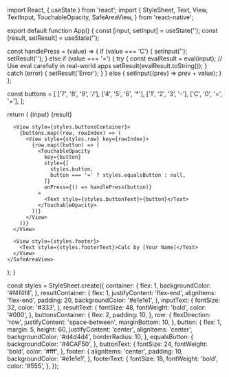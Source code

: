 import React, { useState } from 'react';
import {
  StyleSheet,
  Text,
  View,
  TextInput,
  TouchableOpacity,
  SafeAreaView,
} from 'react-native';

export default function App() {
  const [input, setInput] = useState('');
  const [result, setResult] = useState('');

  const handlePress = (value) => {
    if (value === 'C') {
      setInput('');
      setResult('');
    } else if (value === '=') {
      try {
        const evalResult = eval(input); // Use eval carefully in real-world apps
        setResult(evalResult.toString());
      } catch (error) {
        setResult('Error');
      }
    } else {
      setInput((prev) => prev + value);
    }
  };

  const buttons = [
    ['7', '8', '9', '/'],
    ['4', '5', '6', '*'],
    ['1', '2', '3', '-'],
    ['C', '0', '=', '+'],
  ];

  return (
    <SafeAreaView style={styles.container}>
      <View style={styles.resultContainer}>
        <Text style={styles.inputText}>{input}</Text>
        <Text style={styles.resultText}>{result}</Text>
      </View>

      <View style={styles.buttonsContainer}>
        {buttons.map((row, rowIndex) => (
          <View style={styles.row} key={rowIndex}>
            {row.map((button) => (
              <TouchableOpacity
                key={button}
                style={[
                  styles.button,
                  button === '=' ? styles.equalsButton : null,
                ]}
                onPress={() => handlePress(button)}
              >
                <Text style={styles.buttonText}>{button}</Text>
              </TouchableOpacity>
            ))}
          </View>
        ))}
      </View>

      <View style={styles.footer}>
        <Text style={styles.footerText}>Calc by [Your Name]</Text>
      </View>
    </SafeAreaView>
  );
}

const styles = StyleSheet.create({
  container: {
    flex: 1,
    backgroundColor: '#f4f4f4',
  },
  resultContainer: {
    flex: 1,
    justifyContent: 'flex-end',
    alignItems: 'flex-end',
    padding: 20,
    backgroundColor: '#e1e1e1',
  },
  inputText: {
    fontSize: 32,
    color: '#333',
  },
  resultText: {
    fontSize: 48,
    fontWeight: 'bold',
    color: '#000',
  },
  buttonsContainer: {
    flex: 2,
    padding: 10,
  },
  row: {
    flexDirection: 'row',
    justifyContent: 'space-between',
    marginBottom: 10,
  },
  button: {
    flex: 1,
    margin: 5,
    height: 60,
    justifyContent: 'center',
    alignItems: 'center',
    backgroundColor: '#d4d4d4',
    borderRadius: 10,
  },
  equalsButton: {
    backgroundColor: '#4CAF50',
  },
  buttonText: {
    fontSize: 24,
    fontWeight: 'bold',
    color: '#fff',
  },
  footer: {
    alignItems: 'center',
    padding: 10,
    backgroundColor: '#e1e1e1',
  },
  footerText: {
    fontSize: 18,
    fontWeight: 'bold',
    color: '#555',
  },
});
